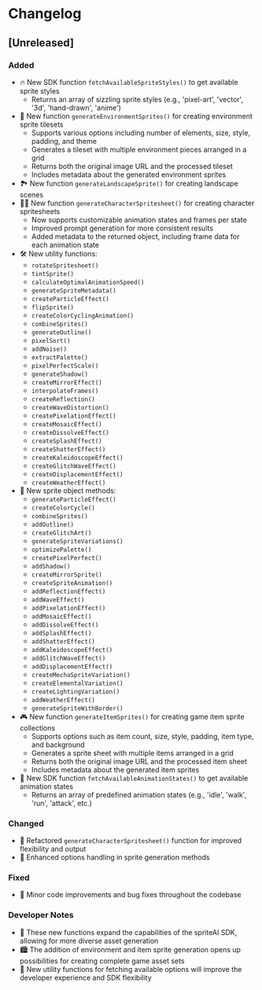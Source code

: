 # Changelog

## [Unreleased]

### Added
- 🔥 New SDK function `fetchAvailableSpriteStyles()` to get available sprite styles
  - Returns an array of sizzling sprite styles (e.g., 'pixel-art', 'vector', '3d', 'hand-drawn', 'anime')
- 🌟 New function `generateEnvironmentSprites()` for creating environment sprite tilesets
  - Supports various options including number of elements, size, style, padding, and theme
  - Generates a tileset with multiple environment pieces arranged in a grid
  - Returns both the original image URL and the processed tileset
  - Includes metadata about the generated environment sprites
- 🏞️ New function `generateLandscapeSprite()` for creating landscape scenes
- 🦸‍♂️ New function `generateCharacterSpritesheet()` for creating character spritesheets
  - Now supports customizable animation states and frames per state
  - Improved prompt generation for more consistent results
  - Added metadata to the returned object, including frame data for each animation state
- 🛠️ New utility functions:
  - `rotateSpritesheet()`
  - `tintSprite()`
  - `calculateOptimalAnimationSpeed()`
  - `generateSpriteMetadata()`
  - `createParticleEffect()`
  - `flipSprite()`
  - `createColorCyclingAnimation()`
  - `combineSprites()`
  - `generateOutline()`
  - `pixelSort()`
  - `addNoise()`
  - `extractPalette()`
  - `pixelPerfectScale()`
  - `generateShadow()`
  - `createMirrorEffect()`
  - `interpolateFrames()`
  - `createReflection()`
  - `createWaveDistortion()`
  - `createPixelationEffect()`
  - `createMosaicEffect()`
  - `createDissolveEffect()`
  - `createSplashEffect()`
  - `createShatterEffect()`
  - `createKaleidoscopeEffect()`
  - `createGlitchWaveEffect()`
  - `createDisplacementEffect()`
  - `createWeatherEffect()`
- 🎨 New sprite object methods:
  - `generateParticleEffect()`
  - `createColorCycle()`
  - `combineSprites()`
  - `addOutline()`
  - `createGlitchArt()`
  - `generateSpriteVariations()`
  - `optimizePalette()`
  - `createPixelPerfect()`
  - `addShadow()`
  - `createMirrorSprite()`
  - `createSpriteAnimation()`
  - `addReflectionEffect()`
  - `addWaveEffect()`
  - `addPixelationEffect()`
  - `addMosaicEffect()`
  - `addDissolveEffect()`
  - `addSplashEffect()`
  - `addShatterEffect()`
  - `addKaleidoscopeEffect()`
  - `addGlitchWaveEffect()`
  - `addDisplacementEffect()`
  - `createMechaSpriteVariation()`
  - `createElementalVariation()`
  - `createLightingVariation()`
  - `addWeatherEffect()`
  - `generateSpriteWithBorder()`
- 🎮 New function `generateItemSprites()` for creating game item sprite collections
  - Supports options such as item count, size, style, padding, item type, and background
  - Generates a sprite sheet with multiple items arranged in a grid
  - Returns both the original image URL and the processed item sheet
  - Includes metadata about the generated item sprites
- 🕺 New SDK function `fetchAvailableAnimationStates()` to get available animation states
  - Returns an array of predefined animation states (e.g., 'idle', 'walk', 'run', 'attack', etc.)

### Changed
- 🚀 Refactored `generateCharacterSpritesheet()` function for improved flexibility and output
- 💪 Enhanced options handling in sprite generation methods

### Fixed
- 🐛 Minor code improvements and bug fixes throughout the codebase

### Developer Notes
- 🌈 These new functions expand the capabilities of the spriteAI SDK, allowing for more diverse asset generation
- 🏙️ The addition of environment and item sprite generation opens up possibilities for creating complete game asset sets
- 🧰 New utility functions for fetching available options will improve the developer experience and SDK flexibility
